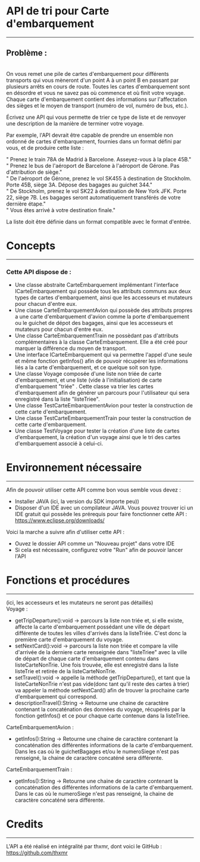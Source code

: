 # API de tri pour Carte d'embarquement
***
## Problème :   
\
On vous remet une pile de cartes d'embarquement pour différents transports qui vous mèneront d'un point A à un point B en passant par plusieurs arrêts
 en cours de route. Toutes les cartes d'embarquement sont en désordre et vous ne savez pas où commence et où finit votre voyage. Chaque carte d'embarquement
 contient des informations sur l'affectation des sièges et le moyen de transport (numéro de vol, numéro de bus, etc.).

Écrivez une API qui vous permette de trier ce type de liste et de renvoyer une description de la manière de terminer votre voyage.

Par exemple, l'API devrait être capable de prendre un ensemble non ordonné de cartes d'embarquement, fournies dans un format défini par vous, et de produire
cette liste :

"	Prenez le train 78A de Madrid à Barcelone. Asseyez-vous à la place 45B."  
"	Prenez le bus de l'aéroport de Barcelone à l'aéroport de Gérone. Pas d'attribution de siège."   
"	De l'aéroport de Gérone, prenez le vol SK455 à destination de Stockholm. Porte 45B, siège 3A. Dépose des bagages au guichet 344."   
"	De Stockholm, prenez le vol SK22 à destination de New York JFK. Porte 22, siège 7B. Les bagages seront automatiquement transférés de votre dernière étape."  
"	Vous êtes arrivé à votre destination finale."

La liste doit être définie dans un format compatible avec le format d'entrée.   

# Concepts
***
### Cette API dispose de :

- Une classe abstraite CarteEmbarquement implémentant l'interface ICarteEmbarquement qui possède tous les attributs communs aux deux types de cartes d'embarquement, ainsi que les accesseurs et mutateurs pour chacun d'entre eux.
- Une classe CarteEmbarquementAvion qui possède des attributs propres a une carte d'embarquement d'avion comme la porte d'embarquement ou le guichet de dépot des bagages, ainsi que les accesseurs et mutateurs pour chacun d'entre eux.
- Une classe CarteEmbarquementTrain ne possèdant pas d'attributs complémentaires à la classe CarteEmbarquement. Elle a été créé pour marquer la différence du moyen de transport.
- Une interface ICarteEmbarquement qui va permettre l'appel d'une seule et même fonction getInfos() afin de pouvoir récupérer les informations liés a la carte d'embarquement, et ce quelque soit son type.
- Une classe Voyage composée d'une liste non triée de carte d'embarquement, et une liste (vide à l'initialisation) de carte d'embarquement "triée" . Cette classe va trier les cartes d'embarquement afin de générer un parcours pour l'utilisateur qui sera enregistré dans la liste "listeTriee".
- Une classe TestCarteEmbarquementAvion pour tester la construction de cette carte d'embarquement.
- Une classe TestCarteEmbarquementTrain pour tester la construction de cette carte d'embarquement.
- Une classe TestVoyage pour tester la création d'une liste de cartes d'embarquement, la création d'un voyage ainsi que le tri des cartes d'embarquement associé à celui-ci.

# Environnement nécessaire
***
Afin de pouvoir utiliser cette API comme bon vous semble vous devez :
- Installer JAVA (ici, la version du SDK importe peu))
- Disposer d'un IDE avec un compilateur JAVA. Vous pouvez trouver ici un IDE gratuit qui possède les prérequis pour faire fonctionner cette API : https://www.eclipse.org/downloads/

Voici la marche a suivre afin d'utiliser cette API :
- Ouvez le dossier API comme un "Nouveau projet" dans votre IDE
- Si cela est nécessaire, configurez votre "Run" afin de pouvoir lancer l'API

# Fonctions et procédures 
***
(ici, les accesseurs et les mutateurs ne seront pas détaillés)\
Voyage :
- getTripDeparture():void -> parcours la liste non triée et, si elle existe, affecte la carte d'embarquement possédant une ville de départ différente de toutes les villes d'arrivés dans la listeTriée. C'est donc la première carte d'embarquement du voyage.
- setNextCard():void -> parcours la liste non triée et compare la ville d'arrivée de la derniere carte renseignée dans "listeTriee" avec la ville de départ de chaque carte d'embarquement contenu dans listeCarteNonTrie. Une fois trouvée, elle est enregistré dans la liste listeTrie et retirée de la listeCarteNonTrie.
- setTravel():void -> appelle la méthode getTripDeparture(), et tant que la listeCarteNonTrie n'est pas vide(donc tant qu'il reste des cartes à trier) va appeler la méthode setNextCard() afin de trouver la prochaine carte d'embarquement qui correspond.
- descriptionTravel():String -> Retourne une chaine de caractère contenant la concaténation des données du voyage, récupérés par la fonction getInfos() et ce pour chaque carte contenue dans la listeTriee.

CarteEmbarquementAvion :
- getInfos():String -> Retourne une chaine de caractère contenant la concaténation des différentes informations de la carte d'embarquement. Dans les cas où le guichetBagages et/ou le numeroSiege n'est pas renseigné, la chaine de caractère concaténé sera différente.

CarteEmbarquementTrain :
- getInfos():String -> Retourne une chaine de caractère contenant la concaténation des différentes informations de la carte d'embarquement. Dans le cas où le numeroSiege n'est pas renseigné, la chaine de caractère concaténé sera différente.

# Credits
***
L'API a été réalisé en intégralité par thxmr, dont voici le GitHub : https://github.com/thxmr
